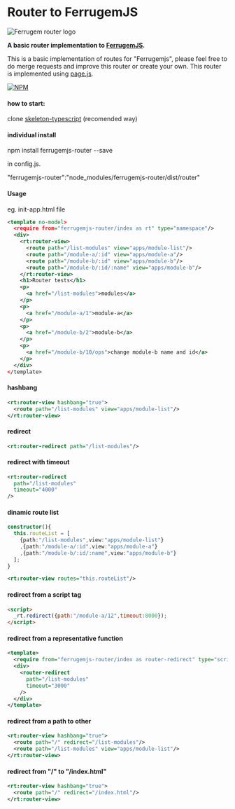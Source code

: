 # Router to FerrugemJS

![Ferrugem router logo](/assets/img/router-fjs.png) 


**A basic router implementation to [FerrugemJS](https://github.com/ferrugemjs/library).**

This is a basic implementation of routes for "Ferrugemjs", please feel free to do merge requests and improve this router or create your own.
This router is implemented using [page.js](https://visionmedia.github.io/page.js/).

[![NPM](https://nodei.co/npm/ferrugemjs-router.png?downloads=true&downloadRank=true&stars=true)](https://nodei.co/npm/ferrugemjs-router/)

#### how to start:
clone
[skeleton-typescript](https://github.com/ferrugemjs/skeleton-typescript) (recomended way)

#### individual install

npm install ferrugemjs-router --save

in config.js.

"ferrugemjs-router":"node_modules/ferrugemjs-router/dist/router"

#### Usage

eg. init-app.html file

``` xml
<template no-model>
  <require from="ferrugemjs-router/index as rt" type="namespace"/>
  <div>
    <rt:router-view>
      <route path="/list-modules" view="apps/module-list"/>
      <route path="/module-a/:id" view="apps/module-a"/>
      <route path="/module-b/:id" view="apps/module-b"/>
      <route path="/module-b/:id/:name" view="apps/module-b"/>
    </rt:router-view> 
    <h1>Router tests</h1>
    <p>
      <a href="/list-modules">modules</a>
    </p>
    <p>
      <a href="/module-a/1">module-a</a>
    </p>
    <p>
      <a href="/module-b/2">module-b</a>
    </p>
    <p>
      <a href="/module-b/10/ops">change module-b name and id</a>
    </p> 
  </div>
</template>
```

#### hashbang

``` xml
<rt:router-view hashbang="true">
  <route path="/list-modules" view="apps/module-list"/>
</rt:router-view> 
```

#### redirect

``` xml
<rt:router-redirect path="/list-modules"/>
```


#### redirect with timeout

``` xml
<rt:router-redirect 
  path="/list-modules"
  timeout="4000"
/>
```


#### dinamic route list

``` typescript
constructor(){
  this.routeList = [
    {path:"/list-modules",view:"apps/module-list"}
    ,{path:"/module-a/:id",view:"apps/module-a"}
    ,{path:"/module-b/:id/:name",view:"apps/module-b"}
  ];
}

```

``` xml
<rt:router-view routes="this.routeList"/>
```


#### redirect from a script tag

``` html
<script>
  _rt.redirect({path:"/module-a/12",timeout:8000});
</script>
```


#### redirect from a representative function

``` xml
<template>
  <require from="ferrugemjs-router/index as router-redirect" type="script"/>
  <div>
    <router-redirect 
      path="/list-modules"
      timeout="3000"
    />
  </div>
</template>
```

#### redirect from a path to other

``` xml
<rt:router-view hashbang="true">
  <route path="/" redirect="/list-modules"/>
  <route path="/list-modules" view="apps/module-list"/>
</rt:router-view> 
```

#### redirect from "/" to "/index.html"

``` xml
<rt:router-view hashbang="true">
  <route path="/" redirect="/index.html"/>
</rt:router-view> 
```
